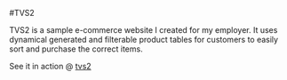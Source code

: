 #TVS2

TVS2 is a sample e-commerce website I created for my employer. It uses dynamical generated and filterable product tables for customers to easily sort and purchase the correct items.

See it in action @ [tvs2](http://ffx01.5gbfree.com/)
